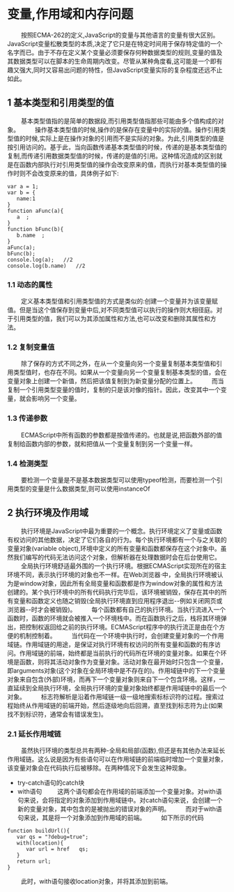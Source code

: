 # 变量,作用域和内存问题
&nbsp;&nbsp;&nbsp;&nbsp;&nbsp;&nbsp;&nbsp;&nbsp;按照ECMA-262的定义,JavaScript的变量与其他语言的变量有很大区别。JavaScript变量松散类型的本质,决定了它只是在特定时间用于保存特定值的一个名字而已。由于不存在定义某个变量必须要保存何种数据类型的规则,变量的值及其数据类型可以在脚本的生命周期内改变。尽管从某种角度看,这可能是一个即有趣又强大,同时又容易出问题的特性，但JavaScript变量实际的复杂程度还远不止如此。
## 1 基本类型和引用类型的值
&nbsp;&nbsp;&nbsp;&nbsp;&nbsp;&nbsp;&nbsp;&nbsp;基本类型值指的是简单的数据段,而引用类型值指那些可能由多个值构成的对象。
&nbsp;&nbsp;&nbsp;&nbsp;&nbsp;&nbsp;&nbsp;&nbsp;操作基本类型值的时候,操作的是保存在变量中的实际的值。操作引用类型值的时候,实际上是在操作对象的引用而不是实际的对象。为此,引用类型的值是按引用访问的。基于此，当向函数传递基本类型值的时候，传递的是基本类型值的复制,而传递引用数据类型值的时候，传递的是值的引用。这种情况造成的区别就是在函数内部执行对引用类型值的操作会改变原来的值，而执行对基本类型值的操作时则不会改变原来的值，具体例子如下:
```
var a = 1;
var b = {
   name:1
}
function aFunc(a){
   a  ;
}
function bFunc(b){
   b.name  ;
}
aFunc(a);
bFunc(b);
console.log(a);   //2
console.log(b.name)   //2
```
### 1.1 动态的属性
&nbsp;&nbsp;&nbsp;&nbsp;&nbsp;&nbsp;&nbsp;&nbsp;定义基本类型值和引用类型值的方式是类似的:创建一个变量并为该变量赋值。但是当这个值保存到变量中后,对不同类型值可以执行的操作则大相径庭。对于引用类型的值，我们可以为其添加属性和方法,也可以改变和删除其属性和方法。
### 1.2 复制变量值
&nbsp;&nbsp;&nbsp;&nbsp;&nbsp;&nbsp;&nbsp;&nbsp;除了保存的方式不同之外，在从一个变量向另一个变量复制基本类型值和引用类型值时，也存在不同。如果从一个变量向另一个变量复制基本类型的值，会在变量对象上创建一个新值，然后把该值复制到为新变量分配的位置上。
&nbsp;&nbsp;&nbsp;&nbsp;&nbsp;&nbsp;&nbsp;&nbsp;而当复制一个引用类型变量的值时，复制的只是该对像的指针。因此，改变其中一个变量，就会影响另一个变量。
### 1.3 传递参数
&nbsp;&nbsp;&nbsp;&nbsp;&nbsp;&nbsp;&nbsp;&nbsp;ECMAScript中所有函数的参数都是按值传递的。也就是说,把函数外部的值复制给函数内部的参数，就和把值从一个变量复制到另一个变量一样。
### 1.4 检测类型
&nbsp;&nbsp;&nbsp;&nbsp;&nbsp;&nbsp;&nbsp;&nbsp;要检测一个变量是不是基本数据类型可以使用typeof检测，而要检测一个引用类型的变量是什么数据类型,则可以使用instanceOf
## 2 执行环境及作用域
&nbsp;&nbsp;&nbsp;&nbsp;&nbsp;&nbsp;&nbsp;&nbsp;执行环境是JavaScript中最为重要的一个概念。执行环境定义了变量或函数有权访问的其他数据，决定了它们各自的行为。每个执行环境都有一个与之关联的变量对象(variable object),环境中定义的所有变量和函数都保存在这个对象中。虽然我们编写的代码无法访问这个对象，但解析器在处理数据时会在后台使用它。
&nbsp;&nbsp;&nbsp;&nbsp;&nbsp;&nbsp;&nbsp;&nbsp;全局执行环境舒适最外围的一个执行环境。根据ECMAScript实现所在的宿主环境不同，表示执行环境的对象也不一样。在Web浏览器·中，全局执行环境被认为是window对象，因此所有全局变量和函数都是作为window对象的属性和方法创建的。某个执行环境中的所有代码执行完毕后，该环境被销毁，保存在其中的所有变量和函数定义也随之销毁(全局执行环境直到应用程序退出--例如关闭网页或浏览器--时才会被销毁)。
&nbsp;&nbsp;&nbsp;&nbsp;&nbsp;&nbsp;&nbsp;&nbsp;每个函数都有自己的执行环境。当执行流进入一个函数时，函数的环境就会被推入一个环境栈中。而在函数执行之后，栈将其环境弹出，把控制权返回给之前的执行环境。ECMAScript程序中的执行流正是由在个方便的机制控制着。
&nbsp;&nbsp;&nbsp;&nbsp;&nbsp;&nbsp;&nbsp;&nbsp;当代码在一个环境中执行时，会创建变量对象的一个作用域链。作用域链的用途，是保证对执行环境有权访问的所有变量和函数的有序访问。作用域链的前端，始终都是当前执行的代码所在环境的变量对象。如果在个环境是函数，则将其活动对象作为变量对象。活动对象在最开始时只包含一个变量，即arguments对象(这个对象在全局环境中是不存在的)。作用域链中的下一个变量对象来自包含(外部)环境，而再下一个变量对象则来自下一个包含环境。这样，一直延续到全局执行环境，全局执行环境的变量对象始终都是作用域链中的最后一个对象。
&nbsp;&nbsp;&nbsp;&nbsp;&nbsp;&nbsp;&nbsp;&nbsp;标志符解析是沿着作用域链一级一级地搜索标标识符的过程。搜索过程始终从作用域链的前端开始，然后逐级地向后回溯，直至找到标志符为止(如果找不到标识符，通常会有错误发生)。
### 2.1 延长作用域链
&nbsp;&nbsp;&nbsp;&nbsp;&nbsp;&nbsp;&nbsp;&nbsp;虽然执行环境的类型总共有两种-全局和局部(函数),但还是有其他办法来延长作用域链。这么说是因为有些语句可以在作用域链的前端临时增加一个变量对象，该变量对象会在代码执行后被移除。在两种情况下会发生这种现象。
* try-catch语句的catch块
* with语句
&nbsp;&nbsp;&nbsp;&nbsp;&nbsp;&nbsp;&nbsp;&nbsp;这两个语句都会在作用域的前端添加一个变量对象。对with语句来说，会将指定的对象添加到作用域链中。对catch语句来说，会创建一个新的变量对象，其中包含的是被抛出的错误对象的声明。
&nbsp;&nbsp;&nbsp;&nbsp;&nbsp;&nbsp;&nbsp;&nbsp;而对于with语句来说，其是将一个对象添加到作用域的前端。
&nbsp;&nbsp;&nbsp;&nbsp;&nbsp;&nbsp;&nbsp;&nbsp;如下所示的代码
```
function buildUrl(){
   var qs = "?debug=true";
   with(location){
      var url = href   qs;
   }
   return url;
}
```
&nbsp;&nbsp;&nbsp;&nbsp;&nbsp;&nbsp;&nbsp;&nbsp;此时，with语句接收location对象，并将其添加到前端。

